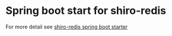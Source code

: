 # Spring boot start for shiro-redis

For more detail see [shiro-redis spring boot starter](https://github.com/alexxiyang/shiro-redis#spring-boot-starter)